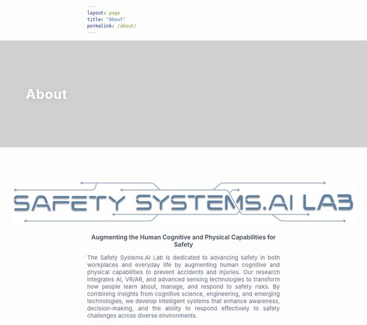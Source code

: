 ```yaml
---
layout: page
title: "About"
permalink: /about/
---
```


<style>
.about-header-image {
  position: relative;
  width: 100vw;
  left: 50%;
  right: 50%;
  margin-left: -50vw;
  margin-right: -50vw;
  height: 280px;
  background: url('/assets/images/Kyle_Field_02.jpg') center center / cover no-repeat;
  display: flex;
  align-items: center;
}
.about-header-overlay {
  position: absolute;
  inset: 0;
  background: rgba(30,30,30,0.20); /* overlay_filter: 0.2 */
  z-index: 1;
}
.about-header-text {
  position: relative;
  z-index: 2;
  color: #fff;
  font-size: 2.5em;
  font-weight: 700;
  margin-left: 7vw;
  margin-right: auto;
  text-shadow: 0 2px 16px rgba(0,0,0,0.14);
  letter-spacing: 1px;
  display: flex;
  align-items: center;
  justify-content: flex-start;
  width: 100%;
  height: 100%;
  text-align: left;
}
@media (max-width: 800px) {
  .about-header-image { height: 160px; }
  .about-header-text { font-size: 1.5em; margin-left: 14px;}
}
</style>

<!-- About Header Section -->
<div class="about-header-image">
  <div class="about-header-overlay"></div>
  <div class="about-header-text">
    <span>About</span>
  </div>
</div>

<!-- About 본문 -->
<div style="max-width:950px; margin:36px auto 0 auto; display:flex; flex-direction:column; align-items:center;">
  <img src="/assets/images/Logo_full_Blue.png"
       alt="Safety Systems AI Lab Logo"
       style="width:900px; max-width:98vw; height:auto; margin-bottom:30px; margin-top:54px" />
  <div style="font-size:1.14em; color:#3d4853; font-weight:600; text-align:center; max-width:800px; margin-bottom:15px;">
    Augmenting the Human Cognitive and Physical Capabilities for Safety
  </div>
  <div style="font-size:1.07em; color:#61697a; text-align:justify; max-width:950px; margin-bottom:40px;">
    The Safety Systems.AI Lab is dedicated to advancing safety in both workplaces and everyday life by augmenting human cognitive and physical capabilities to prevent accidents and injuries. Our research integrates AI, VR/AR, and advanced sensing technologies to transform how people learn about, manage, and respond to safety risks. By combining insights from cognitive science, engineering, and emerging technologies, we develop intelligent systems that enhance awareness, decision-making, and the ability to respond effectively to safety challenges across diverse environments.
  </div>
</div>
